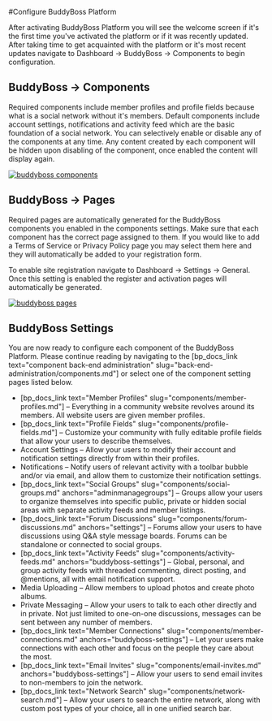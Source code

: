 #Configure BuddyBoss Platform

After activating BuddyBoss Platform you will see the welcome screen if it's the first time you've activated the platform or if it was recently updated. After taking time to get acquainted with the platform or it's most recent updates navigate to Dashboard -> BuddyBoss -> Components to begin configuration.

BuddyBoss -> Components<a name="BuddyBoss-->-Components"></a>
-----------------------

Required components include member profiles and profile fields because what is a social network without it's members. Default components include account settings, notifications and activity feed which are the basic foundation of a social network. You can selectively enable or disable any of the components at any time. Any content created by each component will be hidden upon disabling of the component, once enabled the content will display again.

[![buddyboss components](https://www.buddyboss.com/resources/wp-content/uploads/2019/01/buddybosscomponents-1024x713.jpg)](https://www.buddyboss.com/resources/wp-content/uploads/2019/01/buddybosscomponents.jpg)

BuddyBoss -> Pages<a name="BuddyBoss-->-Pages"></a>
------------------

Required pages are automatically generated for the BuddyBoss components you enabled in the components settings. Make sure that each component has the correct page assigned to them. If you would like to add a Terms of Service or Privacy Policy page you may select them here and they will automatically be added to your registration form.

To enable site registration navigate to Dashboard -> Settings -> General. Once this setting is enabled the register and activation pages will automatically be generated.

[![buddyboss pages](https://www.buddyboss.com/resources/wp-content/uploads/2019/01/buddybosspages-1024x830.jpg)](https://www.buddyboss.com/resources/wp-content/uploads/2019/01/buddybosspages.jpg)

BuddyBoss Settings<a name="BuddyBoss-Settings"></a>
------------------

You are now ready to configure each component of the BuddyBoss Platform. Please continue reading by navigating to the [bp_docs_link text="component back-end administration" slug="back-end-administration/components.md"] or select one of the component setting pages listed below.

*   [bp_docs_link text="Member Profiles" slug="components/member-profiles.md"] – Everything in a community website revolves around its members. All website users are given member profiles.
*   [bp_docs_link text="Profile Fields" slug="components/profile-fields.md"] – Customize your community with fully editable profile fields that allow your users to describe themselves.
*   Account Settings – Allow your users to modify their account and notification settings directly from within their profiles.
*   Notifications – Notify users of relevant activity with a toolbar bubble and/or via email, and allow them to customize their notification settings.
*   [bp_docs_link text="Social Groups" slug="components/social-groups.md" anchors="adminmanagegroups"] – Groups allow your users to organize themselves into specific public, private or hidden social areas with separate activity feeds and member listings.
*   [bp_docs_link text="Forum Discussions" slug="components/forum-discussions.md" anchors="settings"] – Forums allow your users to have discussions using Q&A style message boards. Forums can be standalone or connected to social groups.
*   [bp_docs_link text="Activity Feeds" slug="components/activity-feeds.md" anchors="buddyboss-settings"] – Global, personal, and group activity feeds with threaded commenting, direct posting, and @mentions, all with email notification support.
*   Media Uploading – Allow members to upload photos and create photo albums.
*   Private Messaging – Allow your users to talk to each other directly and in private. Not just limited to one-on-one discussions, messages can be sent between any number of members.
*   [bp_docs_link text="Member Connections" slug="components/member-connections.md" anchors="buddyboss-settings"] – Let your users make connections with each other and focus on the people they care about the most.
*   [bp_docs_link text="Email Invites" slug="components/email-invites.md" anchors="buddyboss-settings"] – Allow your users to send email invites to non-members to join the network.
*   [bp_docs_link text="Network Search" slug="components/network-search.md"] – Allow your users to search the entire network, along with custom post types of your choice, all in one unified search bar.